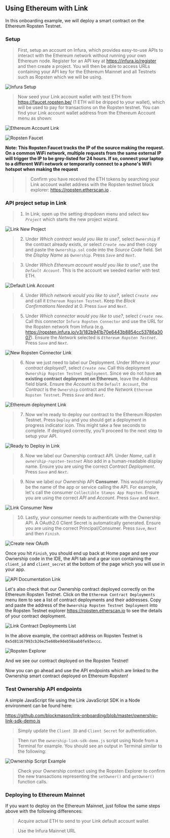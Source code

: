 ## Using Ethereum with Link
In this onboarding example, we will deploy a smart contract on the Ethereum Ropsten Testnet. 

### Setup

> First, setup an account on Infura, which provides easy-to-use APIs to interact with the Ethereum network without running your own Ethereum node. Register for an API key at https://infura.io/register and then create a project. You will then be able to access URLs containing your API key for the Ethereum Mainnet and all Testnets such as Ropsten which we will be using.

![Infura Setup](images/infura.png)

> Now seed your Link account wallet with test ETH from https://faucet.ropsten.be/ (1 ETH will be dripped to your wallet), which will be used to pay for transactions on the Ropsten testnet. You can find your Link account wallet address from the Ethereum Account menu as shown:

![Ethereum Account Link](images/ethereum_account_link.png)   

![Ropsten Faucet](images/ropsten_faucet.png)

**Note: This Ropsten Faucet tracks the IP of the source making the request. On a common WiFi network, multiple requests from the same external IP will trigger the IP to be grey-listed for 24 hours. If so, connect your laptop to a different WiFi network or temporarily connect to a phone's WiFi hotspot when making the request**

> > Confirm you have received the ETH tokens by searching your Link account wallet address with the Ropsten testnet block explorer: https://ropsten.etherscan.io . 

### API project setup in Link

> 1. In Link, open up the setting dropdown menu and select *`New Project`* which starts the new project wizard.

![Link New Project](images/link_new_project.png)

> 2. Under *Which contract would you like to use?*, select `Ownership` if the contract already exists, or select *`Create new`* and then copy and paste the `Ownership.sol` code into the *Source Code* field. Set the *Display Name* as `Ownership`. Press *`Save`* and *`Next`*.

> 3. Under *Which Ethereum account would you like to use?*, use the *`Default Account`*. This is the account we seeded earlier with test ETH. 

![Default Link Account](images/default_account_link.png)

> 4. Under *Which network would you like to use?*, select *`Create new`* and call it `Ethereum Ropsten Testnet`. Keep the *Block Confirmations Needed* at 0. Press *`Save`* and *`Next`*.

> 5. Under *Which connector would you like to use?*, select *`Create new`*. Call this connector `Infura Ropsten Connector` and use the URL for the Ropsten network from Infura (e.g. https://ropsten.infura.io/v3/182b941b70e6443b8854cc53786a3007). Ensure the *Network* selected is *`Ethereum Ropsten Testnet`*. Press *`Save`* and *`Next`*.

![New Ropsten Connector Link](images/ropsten_connector_link.png)

> 6. Now we just need to label our Deployment. Under *Where is your contract deployed?*, select *`Create new`*. Call this deployment `Ownership Ropsten Testnet Deployment`. Since we do not have **an existing contract deployment on Ethereum**, leave the *Address* field blank. Ensure the *Account* is the `Default Account`, the *Contract* is the `Ownership` contract and the *Network* `Ethereum Ropsten Testnet`. Press *`Save`* and *`Next`*.

![Ethereum deployment Link](images/ropsten_deployment_link.png)

> 7. Now we're ready to deploy our contract to the Ethereum Ropsten Testnet. Press `Deploy` and you should get a deployment in progress indicator icon. This might take a few seconds to complete. If deployed correctly, you'll proceed to the next step to setup your API.

![Ready to Deploy in Link](images/ready_deploy_ropsten_link.png)

> 8. Now we label our Ownership contract API. Under *Name*, call it *`ownership-ropsten-testnet`* Also add in a human-readable display name. Ensure you are using the correct *Contract Deployment*. Press *`Save`* and *`Next`*.

> 9. Now we label our Ownership API **Consumer**. This would normally be the name of the app or service calling the API. For example, let's call the consumer `Collectible Stamps App Ropsten`. Ensure you are using the correct *API* and *Account*. Press *`Save`* and *`Next`*.

![Link Consumer New](images/link_consumer_ropsten.png)

> 10. Lastly, your consumer needs to authenticate with the Ownership API. A OAuth2.0 Client Secret is automatically generated. Ensure you are using the correct Principal/Consumer. Press *`Save`*, *`Next`* and then *`Finish`*.

![Create new OAuth](images/oauth_link_new.png)

Once you hit *`Finish`*, you should end up back at Home page and see your Ownership code in the IDE, the API tab and a gear icon containing the `client_id` and `client_secret` at the bottom of the page which you will use in your app. 

![API Documentation Link](images/rsk/link_home_post_setup.png)

Let's also check that our Ownership contract deployed correctly on the Ethereum Ropsten Testnet. Click on the `Ethereum Contract Deployments` menu item to see a list of contract deployments and their addresses. Copy and paste the address of the `Ownership Ropsten Testnet Deployment` into the Ropsten Testnet explorer https://ropsten.etherscan.io to see the details of your contract deployment.

![Link Contract Deployments List](images/link_contract_deployments_list.png)

In the above example, the contract address on Ropsten Testnet is `0x5d81167993cb26e25e60be9deb58aab0fe93eccc`.

![Ropsten Explorer](images/ropsten_explorer_contract.png)

And we see our contract deployed on the Ropsten Testnet!

Now you can go ahead and use the API endpoints which are linked to the Ownership smart contract deployed on Ethereum Ropsten!

### Test Ownership API endpoints
A simple JavaScript file using the Link JavaScript SDK in a Node environment can be found here:

https://github.com/blockmason/link-onboarding/blob/master/ownership-link-sdk-demo.js

> Simply update the `Client ID` and `Client Secret` for authentication.

 > Then run the `ownership-link-sdk-demo.js` script using Node from a Terminal for example. You should see an output in Terminal similar to the following:

 ![Ownership Script Example](images/ownership_script_example.png)

 > Check your Ownership contract using the Ropsten Explorer to confirm the new transactions representing the `setOwner()` and `getOwner()` function calls. 

### Deploying to Ethereum Mainnet

If you want to deploy on the Ethereum Mainnet, just follow the same steps above with the following differences:
> Acquire actual ETH to send to your Link default account wallet

> Use the Infura Mainnet URL